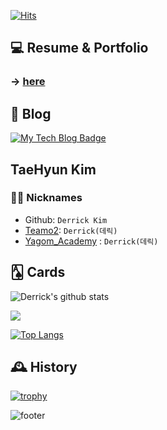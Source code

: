 [![Hits](https://hits.seeyoufarm.com/api/count/incr/badge.svg?url=https%3A%2F%2Fgithub.com%2Fderrickkim0109&count_bg=%23367AB6&title_bg=%23555555&icon=&icon_color=%23E7E7E7&title=hits&edge_flat=false)](https://hits.seeyoufarm.com)
 
## 💻 Resume & Portfolio
### &rarr; [here](https://www.notion.so/Resume-c38b8b0024144d4497de7058b905870b)

## 📖 Blog
[![My Tech Blog Badge](http://img.shields.io/badge/-My%20Tech%20blog-black?style=flat-square&logo=github&link=https://kinetic27.github.io/)](https://derrickkim0109.github.io/) 

## TaeHyun Kim 

### 🏴‍☠️ Nicknames
- Github: `Derrick Kim`
- [Teamo2](https://www.carmore.kr/): `Derrick(데릭)`
- [Yagom_Academy](https://www.yagom-academy.kr/) : `Derrick(데릭)`

## 🂡 Cards
![Derrick's github stats](https://github-readme-stats.vercel.app/api?username=derrickkim0109&show_icons=true&theme=cobalt)

<a href="https://opgc.me/#/users/derrickkim0109" target="_blank"><img src="https://api.opgc.me/githubs/users/derrickkim0109/tag/?theme=basic" /></a>

[![Top Langs](https://github-readme-stats.vercel.app/api/top-langs/?username=derrickkim0109&layout=compact)](https://github.com/anuraghazra/github-readme-stats)

## 🕰 History
[![trophy](https://github-profile-trophy.vercel.app/?username=derrickkim0109&theme=onedark)](https://github.com/ryo-ma/github-profile-trophy)


![footer](https://capsule-render.vercel.app/api?type=wave&color=gradient&height=150&section=footer)





<!--
**Derrickkim/Derrickkim** is a ✨ _special_ ✨ repository because its `README.md` (this file) appears on your GitHub profile.

Here are some ideas to get you started:

- 🔭 I’m currently working on ...
- 🌱 I’m currently learning ...
- 👯 I’m looking to collaborate on ...
- 🤔 I’m looking for help with ...
- 💬 Ask me about ...
- 📫 How to reach me: ...
- 😄 Pronouns: ...
- ⚡ Fun fact: ...
-->
